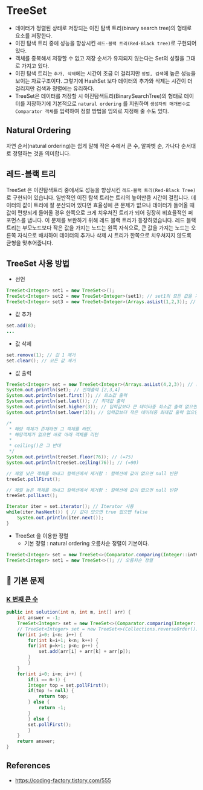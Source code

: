 # TreeSet

- 데이터가 정렬된 상태로 저장되는 이진 탐색 트리(binary search tree)의 형태로 요소를 저장한다.
- 이진 탐색 트리 중에 성능을 향상시킨 `레드-블랙 트리(Red-Black tree)`로 구현되어 있다.
- 객체를 중복해서 저장할 수 없고 저장 순서가 유지되지 않는다는 Set의 성질을 그대로 가지고 있다.
- 이진 탐색 트리는 `추가, 삭제`에는 시간이 조금 더 걸리지만 `정렬, 검색`에 높은 성능을 보이는 자료구조이다. 그렇기에 HashSet 보다 데이터의 추가와 삭제는 시간이 더 걸리지만 검색과 정렬에는 유리하다.
- TreeSet은 데이터를 저장할 시 이진탐색트리(BinarySearchTree)의 형태로 데이터를 저장하기에 기본적으로 `natural ordering` 를 지원하며 `생성자의 매개변수로 Comparator 객체`를 입력하여 정렬 방법을 임의로 지정해 줄 수도 있다.

## Natural Ordering

자연 순서(natural ordering)는 쉽게 말해 작은 수에서 큰 수, 알파벳 순, 가나다 순서대로 정렬하는 것을 의미합니다.

## 레드-블랙 트리

TreeSet 은 이진탐색트리 중에서도 성능을 향상시킨 `레드-블랙 트리(Red-Black Tree)`로 구현되어 있습니다. 일반적인 이진 탐색 트리는 트리의 높이만큼 시간이 걸립니다. 데이터의 값이 트리에 잘 분산되어 있다면 효율성에 큰 문제가 없으나 데이터가 들어올 때 값이 편향되게 들어올 경우 한쪽으로 크게 치우쳐진 트리가 되어 굉장히 비효율적인 퍼포먼스를 냅니다. 이 문제를 보완하기 위해 레드 블랙 트리가 등장하였습니다. 레드 블랙 트리는 부모노드보다 작은 값을 가지는 노드는 왼쪽 자식으로, 큰 값을 가지는 노드는 오른쪽 자식으로 배치하여 데이터의 추가나 삭제 시 트리가 한쪽으로 치우쳐지지 않도록 균형을 맞추어줍니다.

## TreeSet 사용 방법

- 선언

```java
TreeSet<Integer> set1 = new TreeSet<>();
TreeSet<Integer> set2 = new TreeSet<Integer>(set1); // set1의 모든 값을 가진 TreeSet 생성
TreeSet<Integer> set3 = new TreeSet<Integer>(Arrays.asList(1,2,3)); // 초기값 지정
```

- 값 추가

```java
set.add(8);
...
```

- 값 삭제

```java
set.remove(1); // 값 1 제거
set.clear(); // 모든 값 제거
```

- 값 출력

```java
TreeSet<Integer> set = new TreeSet<Integer>(Arrays.asList(4,2,3)); // 초기값 지정
System.out.println(set); // 전체출력 [2,3,4]
System.out.println(set.first()); // 최소값 출력
System.out.println(set.last()); // 최대값 출력
System.out.println(set.higher(3)); // 입력값보다 큰 데이터중 최소값 출력 없으면 null
System.out.println(set.lower(3)); // 입력값보다 작은 데이터중 최대값 출력 없으면 null

/*
 * 해당 객체가 존재하면 그 객체를 리턴, 
 * 해당객체가 없으면 바로 아래 객체를 리턴
 * 
 * ceiling()은 그 반대
 */
System.out.println(treeSet.floor(76)); // (=75)
System.out.println(treeSet.ceiling(76)); // (=90)

// 제일 낮은 객체를 꺼내고 컬렉션에서 제거함 : 컬렉션에 값이 없으면 null 반환
treeSet.pollFirst(); 

// 제일 높은 객체를 꺼내고 컬렉션에서 제거함 : 컬렉션에 값이 없으면 null 반환
treeSet.pollLast();

Iterator iter = set.iterator();	// Iterator 사용
while(iter.hasNext()) { // 값이 있으면 true 없으면 false
    System.out.println(iter.next());
}
```

- TreeSet 을 이용한 정렬
	- 기본 정렬 : natural ordering 오름차순 정렬이 기본이다.

```java
TreeSet<Integer> set = new TreeSet<>(Comparator.comparing(Integer::intValue).reversed()); // 내림차순 정렬
TreeSet<Integer> set1 = new TreeSet<>(); // 오름차순 정렬
```

## 🔑 기본 문제

### [K 번째 큰 수](https://github.com/BAEKJungHo/algorithms/blob/master/src/src/main/java/inflearn/treeset/kmax/Main.java)

```java
public int solution(int n, int m, int[] arr) {
	int answer = -1;
	TreeSet<Integer> set = new TreeSet<>(Comparator.comparing(Integer::intValue).reversed());
	// TreeSet<Integer> set = new TreeSet<>(Collections.reverseOrder());
	for(int i=0; i<n; i++) {
	    for(int k=i+1; k<n; k++) {
		for(int p=k+1; p<n; p++) {
		    set.add(arr[i] + arr[k] + arr[p]);
		}
	    }
	}
	for(int i=0; i<m; i++) {
	    if(i == m-1) {
		Integer top = set.pollFirst();
		if(top != null) {
		    return top;
		} else {
		    return -1;
		}
	    } else {
		set.pollFirst();
	    }
	}
	return answer;
}
```

## References

- https://coding-factory.tistory.com/555
